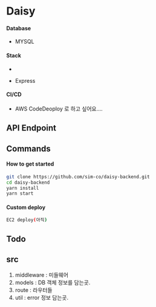 # Daisy


#### Database
- MYSQL

#### Stack
- 

- Express

#### CI/CD
- AWS CodeDeoploy 로 하고 싶어요....

## API Endpoint


## Commands

#### How to get started
```bash
git clone https://github.com/sim-co/daisy-backend.git
cd daisy-backend
yarn install
yarn start
```

#### Custom deploy
````bash
EC2 deploy(아직)
````

## Todo

## src
1. middleware : 미들웨어
2. models : DB 객체 정보를 담는곳.
3. route : 라우터들
4. util : error 정보 담는곳.
